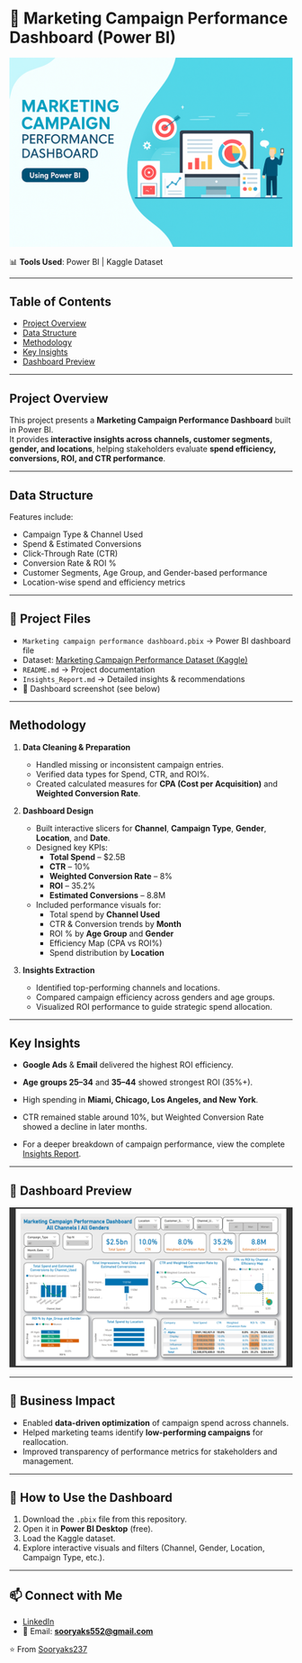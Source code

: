 # 📢 Marketing Campaign Performance Dashboard (Power BI)

![Marketing Campaign Dashboard](https://github.com/Sooryaks237/Sooryaks237.github.io/blob/main/assets/img/portfolio/marketing-campaign-performance-dashboard.png)

📊 **Tools Used**: Power BI | Kaggle Dataset  

---
## Table of Contents
- [Project Overview](#project-overview)
- [Data Structure](#data-structure)
- [Methodology](#methodology)
- [Key Insights](#key-insights)  
- [Dashboard Preview ](#dashboard-preview)

---
## Project Overview  
This project presents a **Marketing Campaign Performance Dashboard** built in Power BI.  
It provides **interactive insights across channels, customer segments, gender, and locations**, helping stakeholders evaluate **spend efficiency, conversions, ROI, and CTR performance**.  

---

## Data Structure  
Features include:  
- Campaign Type & Channel Used  
- Spend & Estimated Conversions  
- Click-Through Rate (CTR)  
- Conversion Rate & ROI %  
- Customer Segments, Age Group, and Gender-based performance  
- Location-wise spend and efficiency metrics  

---

## 📂 Project Files  
- `Marketing campaign performance dashboard.pbix` → Power BI dashboard file
- Dataset: [Marketing Campaign Performance Dataset (Kaggle)](https://www.kaggle.com/datasets/manishabhatt22/marketing-campaign-performance-dataset)  
- `README.md` → Project documentation  
- `Insights_Report.md` → Detailed insights & recommendations  
- 📸 Dashboard screenshot (see below)  

---

## Methodology  
1. **Data Cleaning & Preparation**
   - Handled missing or inconsistent campaign entries.  
   - Verified data types for Spend, CTR, and ROI%.  
   - Created calculated measures for **CPA (Cost per Acquisition)** and **Weighted Conversion Rate**.

2. **Dashboard Design**
   - Built interactive slicers for **Channel**, **Campaign Type**, **Gender**, **Location**, and **Date**.  
   - Designed key KPIs:  
     - **Total Spend** – $2.5B  
     - **CTR** – 10%  
     - **Weighted Conversion Rate** – 8%  
     - **ROI** – 35.2%  
     - **Estimated Conversions** – 8.8M  
   - Included performance visuals for:  
     - Total spend by **Channel Used**  
     - CTR & Conversion trends by **Month**  
     - ROI % by **Age Group** and **Gender**  
     - Efficiency Map (CPA vs ROI%)  
     - Spend distribution by **Location**

3. **Insights Extraction**
   - Identified top-performing channels and locations.  
   - Compared campaign efficiency across genders and age groups.  
   - Visualized ROI performance to guide strategic spend allocation.  

---

## Key Insights  
- **Google Ads** & **Email** delivered the highest ROI efficiency. 
- **Age groups 25–34** and **35–44** showed strongest ROI (35%+).
- High spending in **Miami, Chicago, Los Angeles, and New York**. 
- CTR remained stable around 10%, but Weighted Conversion Rate showed a decline in later months.

- For a deeper breakdown of campaign performance, view the complete [Insights Report](insights.md).
---
## 📸 Dashboard Preview  

![Marketing Campaign Dashboard](dashboard_preview.png)

---

## 🚀 Business Impact  
- Enabled **data-driven optimization** of campaign spend across channels.  
- Helped marketing teams identify **low-performing campaigns** for reallocation.  
- Improved transparency of performance metrics for stakeholders and management.

---
## 🚀 How to Use the Dashboard  
1. Download the `.pbix` file from this repository.  
2. Open it in **Power BI Desktop** (free).  
3. Load the Kaggle dataset.  
4. Explore interactive visuals and filters (Channel, Gender, Location, Campaign Type, etc.).  

---

## 📫 Connect with Me  
- [LinkedIn](https://www.linkedin.com/in/soorya-k-s-/)  
- 📧 Email: **sooryaks552@gmail.com**  

⭐️ From [Sooryaks237](https://github.com/Sooryaks237)  

